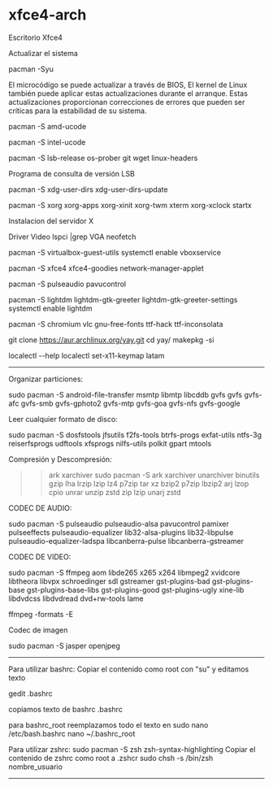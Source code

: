 # xfce4-arch
Escritorio Xfce4

Actualizar el sistema

pacman -Syu

El microcódigo se puede actualizar a través de BIOS, 
El kernel de Linux también puede aplicar estas actualizaciones
durante el arranque. 
Estas actualizaciones proporcionan correcciones de errores 
que pueden ser críticas para la estabilidad de su sistema.

pacman -S amd-ucode

pacman -S intel-ucode

pacman -S lsb-release os-prober git wget linux-headers

Programa de consulta de versión LSB

pacman -S xdg-user-dirs
xdg-user-dirs-update

pacman -S xorg xorg-apps xorg-xinit xorg-twm xterm xorg-xclock
startx

Instalacion del servidor X

Driver Video
        lspci |grep VGA
        neofetch
        
pacman -S virtualbox-guest-utils 
systemctl enable vboxservice
        

pacman -S xfce4 xfce4-goodies network-manager-applet

pacman -S pulseaudio pavucontrol

pacman -S lightdm lightdm-gtk-greeter lightdm-gtk-greeter-settings 
systemctl enable lightdm

pacman -S chromium vlc gnu-free-fonts ttf-hack ttf-inconsolata 

git clone https://aur.archlinux.org/yay.git
cd yay/
makepkg -si


localectl --help
localectl set-x11-keymap latam

-----------------------------------------------------------------------------------------------------

Organizar particiones:

sudo pacman -S android-file-transfer msmtp libmtp libcddb gvfs gvfs gvfs-afc gvfs-smb gvfs-gphoto2 gvfs-mtp gvfs-goa gvfs-nfs gvfs-google

Leer cualquier formato de disco:

sudo pacman -S dosfstools jfsutils f2fs-tools btrfs-progs exfat-utils ntfs-3g reiserfsprogs udftools xfsprogs nilfs-utils polkit gpart mtools

Compresión y Descompresión:
>> ark
>> xarchiver
sudo pacman -S ark xarchiver unarchiver binutils gzip lha lrzip lzip lz4 p7zip tar xz bzip2 p7zip lbzip2 arj lzop cpio unrar unzip zstd zip lzip unarj zstd 


CODEC DE AUDIO: 

sudo pacman -S pulseaudio pulseaudio-alsa pavucontrol pamixer pulseeffects pulseaudio-equalizer  lib32-alsa-plugins lib32-libpulse pulseaudio-equalizer-ladspa libcanberra-pulse libcanberra-gstreamer


CODEC DE VIDEO: 

sudo pacman -S ffmpeg aom libde265 x265 x264 libmpeg2 xvidcore libtheora libvpx schroedinger sdl gstreamer gst-plugins-bad gst-plugins-base gst-plugins-base-libs gst-plugins-good gst-plugins-ugly xine-lib libdvdcss libdvdread dvd+rw-tools lame

ffmpeg -formats -E

Codec de imagen

sudo pacman -S jasper openjpeg

-----------------------------------------------------------------------------------------------------

Para utilizar bashrc:
Copiar el contenido como root con "su"
y editamos texto

gedit .bashrc

copiamos texto de bashrc 
.bashrc 

para bashrc_root reemplazamos todo el texto en
sudo nano /etc/bash.bashrc 
nano ~/.bashrc_root 


Para utilizar zshrc:
sudo pacman -S zsh zsh-syntax-highlighting
Copiar el contenido de zshrc como root a .zshcr
sudo chsh -s /bin/zsh nombre_usuario

-----------------------------------------------------------------------------------------------------



